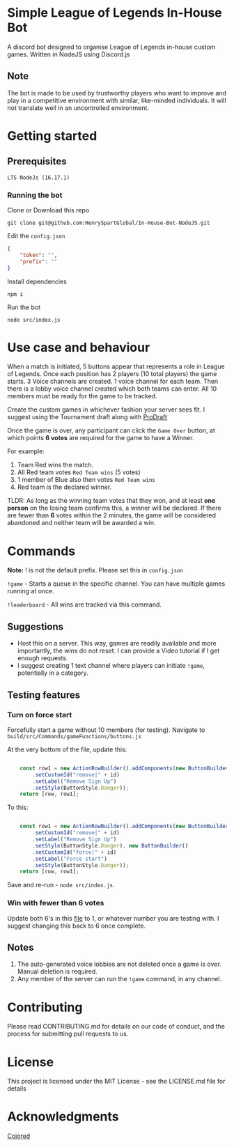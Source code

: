 # Simple League of Legends In-House Bot 
A discord bot designed to organise League of Legends in-house custom games. 
Written in NodeJS using Discord.js

## Note
The bot is made to be used by trustworthy players who want to improve and play in a competitive environment with similar, like-minded individuals. It will not translate well in an uncontrolled environment. 

# Getting started

## Prerequisites 

```
LTS NodeJs (16.17.1)
```
### Running the bot

Clone or Download this repo
```
git clone git@github.com:HenrySpartGlobal/In-House-Bot-NodeJS.git
```

Edit the `config.json`

```json
{
    "token": "",
    "prefix": ""
}

```

Install dependencies 

```
npm i
```

Run the bot 
```
node src/index.js
```

# Use case and behaviour  
When a match is initiated, 5 buttons appear that represents a role in League of Legends. Once each position has 2 players (10 total players) the game starts.  3 Voice channels are created. 1 voice channel for each team. Then there is a lobby voice channel created which both teams can enter. All 10 members must be ready for the game to be tracked. 

Create the custom games in whichever fashion your server sees fit. I suggest using the Tournament draft along with [ProDraft](http://prodraft.leagueoflegends.com/)

Once the game is over, any participant can click the `Game Over` button, at which points **6 votes** are required for the game to have a Winner. 

For example:
1. Team Red wins the match. 
2. All Red team votes `Red Team wins` (5 votes)
3. 1 member of Blue also then votes `Red Team wins`
4. Red team is the declared winner.

TLDR: As long as the winning team votes that they won, and at least **one person** on the losing team confirms this, a winner will be declared.
If there are fewer than **6** votes within the 2 minutes, the game will be considered abandoned and neither team will be awarded a win. 

# Commands
**Note:** ! is not the default prefix. Please set this in `config.json`

`!game` - Starts a queue in the specific channel. You can have multiple games running at once.

`!leaderboard` - All wins are tracked via this command. 
 
## Suggestions 

- Host this on a server. This way, games are readily available and more importantly, the wins do not reset. I can provide a Video tutorial if I get enough requests.
- I suggest creating 1 text channel where players can initiate `!game`, potentially in a category. 

## Testing features
### Turn on force start
Forcefully start a game without 10 members (for testing).
Navigate to `build/src/Commands/gameFunctions/buttons.js`

At the very bottom of the file, update this:
```javascript

    const row1 = new ActionRowBuilder().addComponents(new ButtonBuilder()
        .setCustomId("remove|" + id)
        .setLabel("Remove Sign Up")
        .setStyle(ButtonStyle.Danger));
    return [row, row1];
```

To this:
```javascript

    const row1 = new ActionRowBuilder().addComponents(new ButtonBuilder()
        .setCustomId("remove|" + id)
        .setLabel("Remove Sign Up")
        .setStyle(ButtonStyle.Danger), new ButtonBuilder()
        .setCustomId("force|" + id)
        .setLabel("Force start")
        .setStyle(ButtonStyle.Danger));
    return [row, row1];
```

Save and re-run - `node src/index.js`.

### Win with fewer than 6 votes
Update both 6's in this [file](https://github.com/HenrySpartGlobal/In-House-Bot-NodeJS/blob/main/build/src/Commands/game.js#L110) to 1, or whatever number you are testing with. I suggest changing this back to 6 once complete.

## Notes 
1. The auto-generated voice lobbies are not deleted once a game is over. Manual deletion is required. 
2. Any member of the server can run the `!game` command, in any channel.

# Contributing
Please read CONTRIBUTING.md for details on our code of conduct, and the process for submitting pull requests to us.

# License
This project is licensed under the MIT License - see the LICENSE.md file for details

# Acknowledgments
[Cojored](https://cojored.com/)
